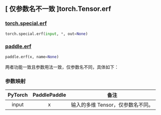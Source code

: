 ## [ 仅参数名不一致 ]torch.Tensor.erf

### [torch.special.erf](https://pytorch.org/docs/stable/special.html#torch.special.erf)

```python
torch.special.erf(input, *, out=None)
```

### [paddle.erf](https://www.paddlepaddle.org.cn/documentation/docs/zh/develop/api/paddle/erf_cn.html#erf)

```python
paddle.erf(x, name=None)
```

两者功能一致且参数用法一致，仅参数名不同，具体如下：

### 参数映射

| PyTorch                  | PaddlePaddle         | 备注                              |
| ------------------------ | -------------------- | --------------------------------- |
| <center> input </center> | <center> x </center> | 输入的多维 Tensor，仅参数名不同。 |
